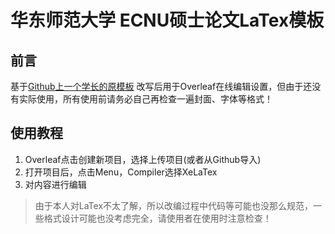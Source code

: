 # 华东师范大学 ECNU硕士论文LaTex模板

## 前言
基于[Github上一个学长的原模板](https://github.com/c834606877/ECNU-Paper-Template)
改写后用于Overleaf在线编辑设置，但由于还没有实际使用，所有使用前请务必自己再检查一遍封面、字体等格式！

## 使用教程
1. Overleaf点击创建新项目，选择上传项目(或者从Github导入)
2. 打开项目后，点击Menu，Compiler选择XeLaTex
3. 对内容进行编辑

> 由于本人对LaTex不太了解，所以改编过程中代码等可能也没那么规范，一些格式设计可能也没考虑完全，请使用者在使用时注意检查！